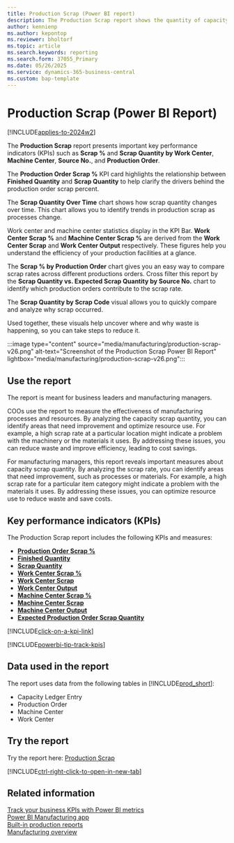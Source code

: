 ```yaml
---
title: Production Scrap (Power BI report)
description: The Production Scrap report shows the quantity of capacity scrap each month, with a breakdown by code, location, and item category.
author: kennienp
ms.author: kepontop
ms.reviewer: bholtorf
ms.topic: article
ms.search.keywords: reporting
ms.search.form: 37055_Primary
ms.date: 05/26/2025
ms.service: dynamics-365-business-central
ms.custom: bap-template
---
```


# Production Scrap (Power BI Report)

[!INCLUDE[applies-to-2024w2](includes/applies-to-2024w2.md)]

The **Production Scrap** report presents important key performance indicators (KPIs) such as **Scrap %** and **Scrap Quantity by Work Center**, **Machine Center**, **Source No.**, and **Production Order**.

The **Production Order Scrap %** KPI card highlights the relationship between **Finished Quantity** and **Scrap Quantity** to help clarify the drivers behind the production order scrap percent.

The **Scrap Quantity Over Time** chart shows how scrap quantity changes over time. This chart allows you to identify trends in production scrap as processes change.

Work center and machine center statistics display in the KPI Bar. **Work Center Scrap %** and **Machine Center Scrap %** are derived from the **Work Center Scrap** and **Work Center Output** respectively. These figures help you understand the efficiency of your production facilities at a glance.

The **Scrap % by Production Order** chart gives you an easy way to compare scrap rates across different productions orders. Cross filter this report by the **Scrap Quantity vs. Expected Scrap Quantity by Source No.** chart to identify which production orders contribute to the scrap rate.

The **Scrap Quantity by Scrap Code** visual allows you to quickly compare and analyze why scrap occurred.

Used together, these visuals help uncover where and why waste is happening, so you can take steps to reduce it.

:::image type="content" source="media/manufacturing/production-scrap-v26.png" alt-text="Screenshot of the Production Scrap Power BI Report" lightbox="media/manufacturing/production-scrap-v26.png":::

## Use the report

The report is meant for business leaders and manufacturing managers.

COOs use the report to measure the effectiveness of manufacturing processes and resources. By analyzing the capacity scrap quantity, you can identify areas that need improvement and optimize resource use. For example, a high scrap rate at a particular location might indicate a problem with the machinery or the materials it uses. By addressing these issues, you can reduce waste and improve efficiency, leading to cost savings.

For manufacturing managers, this report reveals important measures about capacity scrap quantity. By analyzing the scrap rate, you can identify areas that need improvement, such as processes or materials. For example, a high scrap rate for a particular item category might indicate a problem with the materials it uses. By addressing these issues, you can optimize resource use to reduce waste and save costs.

## Key performance indicators (KPIs)

The Production Scrap report includes the following KPIs and measures:

- [**Production Order Scrap %**](manufacturing-powerbi-kpis.md#production-order-scrap-percent)
- [**Finished Quantity**](manufacturing-powerbi-kpis.md#finished-quantity)
- [**Scrap Quantity**](manufacturing-powerbi-kpis.md#scrap-quantity)
- [**Work Center Scrap %**](manufacturing-powerbi-kpis.md#work-center-scrap-percent)
- [**Work Center Scrap**](manufacturing-powerbi-kpis.md#work-center-scrap)
- [**Work Center Output**](manufacturing-powerbi-kpis.md#work-center-output)
- [**Machine Center Scrap %**](manufacturing-powerbi-kpis.md#machine-center-scrap-percent)
- [**Machine Center Scrap**](manufacturing-powerbi-kpis.md#machine-center-scrap)
- [**Machine Center Output**](manufacturing-powerbi-kpis.md#machine-center-output)
- [**Expected Production Order Scrap Quantity**](manufacturing-powerbi-kpis.md#expected-production-order-scrap-quantity)

[!INCLUDE[click-on-a-kpi-link](includes/click-on-a-kpi-link.md)]

[!INCLUDE[powerbi-tip-track-kpis](includes/powerbi-tip-track-kpis.md)]

## Data used in the report

The report uses data from the following tables in [!INCLUDE[prod_short](includes/prod_short.md)]:

- Capacity Ledger Entry
- Production Order
- Machine Center
- Work Center

## Try the report

Try the report here: [Production Scrap](https://businesscentral.dynamics.com?page=37055)

[!INCLUDE[ctrl-right-click-to-open-in-new-tab](includes/ctrl-right-click-to-open-in-new-tab.md)]

## Related information

[Track your business KPIs with Power BI metrics](track-kpis-with-power-bi-metrics.md)  
[Power BI Manufacturing app](manufacturing-powerbi-app.md)  
[Built-in production reports](production-reports.md)  
[Manufacturing overview](production-manage-manufacturing.md)
